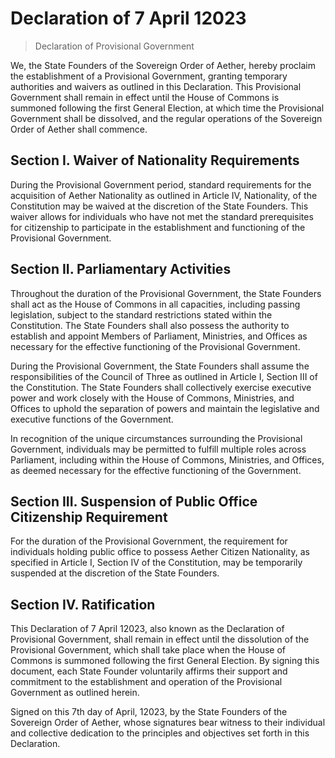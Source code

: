 # Declaration of 7 April 12023
> Declaration of Provisional Government

We, the State Founders of the Sovereign Order of Aether, hereby proclaim the establishment of a Provisional Government, granting temporary authorities and waivers as outlined in this Declaration. This Provisional Government shall remain in effect until the House of Commons is summoned following the first General Election, at which time the Provisional Government shall be dissolved, and the regular operations of the Sovereign Order of Aether shall commence.

## Section I. Waiver of Nationality Requirements
During the Provisional Government period, standard requirements for the acquisition of Aether Nationality as outlined in Article IV, Nationality, of the Constitution may be waived at the discretion of the State Founders. This waiver allows for individuals who have not met the standard prerequisites for citizenship to participate in the establishment and functioning of the Provisional Government.

## Section II. Parliamentary Activities
Throughout the duration of the Provisional Government, the State Founders shall act as the House of Commons in all capacities, including passing legislation, subject to the standard restrictions stated within the Constitution. The State Founders shall also possess the authority to establish and appoint Members of Parliament, Ministries, and Offices as necessary for the effective functioning of the Provisional Government.

During the Provisional Government, the State Founders shall assume the responsibilities of the Council of Three as outlined in Article I, Section III of the Constitution. The State Founders shall collectively exercise executive power and work closely with the House of Commons, Ministries, and Offices to uphold the separation of powers and maintain the legislative and executive functions of the Government.

In recognition of the unique circumstances surrounding the Provisional Government, individuals may be permitted to fulfill multiple roles across Parliament, including within the House of Commons, Ministries, and Offices, as deemed necessary for the effective functioning of the Government.

## Section III. Suspension of Public Office Citizenship Requirement
For the duration of the Provisional Government, the requirement for individuals holding public office to possess Aether Citizen Nationality, as specified in Article I, Section IV of the Constitution, may be temporarily suspended at the discretion of the State Founders.

## Section IV. Ratification
This Declaration of 7 April 12023, also known as the Declaration of Provisional Government, shall remain in effect until the dissolution of the Provisional Government, which shall take place when the House of Commons is summoned following the first General Election. By signing this document, each State Founder voluntarily affirms their support and commitment to the establishment and operation of the Provisional Government as outlined herein.

Signed on this 7th day of April, 12023, by the State Founders of the Sovereign Order of Aether, whose signatures bear witness to their individual and collective dedication to the principles and objectives set forth in this Declaration.